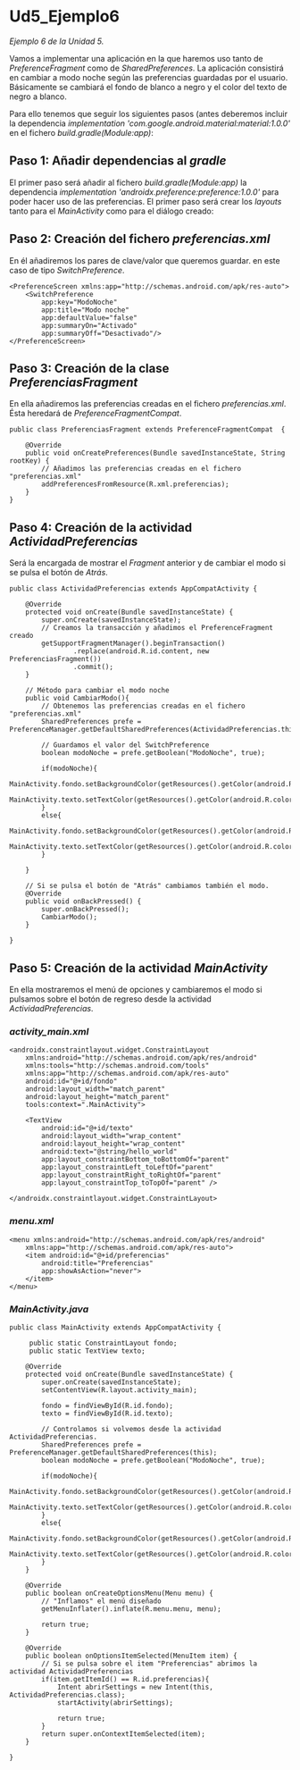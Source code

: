 # Ud5_Ejemplo6
_Ejemplo 6 de la Unidad 5._

Vamos a implementar una aplicación en la que haremos uso tanto de _PreferenceFragment_ como de _SharedPreferences_. La aplicación 
consistirá en cambiar a modo noche según las preferencias guardadas por el usuario. Básicamente se cambiará el fondo de blanco a 
negro y el color del texto de negro a blanco.


Para ello tenemos que seguir los siguientes pasos (antes deberemos incluir la dependencia _implementation 'com.google.android.material:material:1.0.0'_ en el fichero _build.gradle(Module:app)_:

## Paso 1: Añadir dependencias al _gradle_

El primer paso será añadir al fichero _build.gradle(Module:app)_ la dependencia _implementation 'androidx.preference:preference:1.0.0'_ 
para poder hacer uso de las preferencias.
El primer paso será crear los _layouts_ tanto para el _MainActivity_ como para el diálogo creado:

## Paso 2: Creación del fichero _preferencias.xml_

En él añadiremos los pares de clave/valor que queremos guardar. en este caso de tipo _SwitchPreference_.

```
<PreferenceScreen xmlns:app="http://schemas.android.com/apk/res-auto">
    <SwitchPreference
        app:key="ModoNoche"
        app:title="Modo noche"
        app:defaultValue="false"
        app:summaryOn="Activado"
        app:summaryOff="Desactivado"/>
</PreferenceScreen>
```

## Paso 3: Creación de la clase _PreferenciasFragment_

En ella añadiremos las preferencias creadas en el fichero _preferencias.xml_. Ésta heredará de _PreferenceFragmentCompat_.

```
public class PreferenciasFragment extends PreferenceFragmentCompat  {

    @Override
    public void onCreatePreferences(Bundle savedInstanceState, String rootKey) {
        // Añadimos las preferencias creadas en el fichero "preferencias.xml"
        addPreferencesFromResource(R.xml.preferencias);
    }
}
```

## Paso 4: Creación de la actividad _ActividadPreferencias_

Será la encargada de mostrar el _Fragment_ anterior y de cambiar el modo si se pulsa el botón de _Atrás_.

```
public class ActividadPreferencias extends AppCompatActivity {

    @Override
    protected void onCreate(Bundle savedInstanceState) {
        super.onCreate(savedInstanceState);
        // Creamos la transacción y añadimos el PreferenceFragment creado
        getSupportFragmentManager().beginTransaction()
                .replace(android.R.id.content, new PreferenciasFragment())
                .commit();
    }

    // Método para cambiar el modo noche
    public void CambiarModo(){
        // Obtenemos las preferencias creadas en el fichero "preferencias.xml"
        SharedPreferences prefe = PreferenceManager.getDefaultSharedPreferences(ActividadPreferencias.this);

        // Guardamos el valor del SwitchPreference
        boolean modoNoche = prefe.getBoolean("ModoNoche", true);

        if(modoNoche){
            MainActivity.fondo.setBackgroundColor(getResources().getColor(android.R.color.black));
            MainActivity.texto.setTextColor(getResources().getColor(android.R.color.white));
        }
        else{
            MainActivity.fondo.setBackgroundColor(getResources().getColor(android.R.color.white));
            MainActivity.texto.setTextColor(getResources().getColor(android.R.color.black));
        }

    }

    // Si se pulsa el botón de "Atrás" cambiamos también el modo.
    @Override
    public void onBackPressed() {
        super.onBackPressed();
        CambiarModo();
    }

}
```

## Paso 5: Creación de la actividad _MainActivity_
En ella mostraremos el menú de opciones y cambiaremos el modo si pulsamos sobre el botón de regreso desde la actividad _ActividadPreferencias_.

### _activity_main.xml_
```
<androidx.constraintlayout.widget.ConstraintLayout
    xmlns:android="http://schemas.android.com/apk/res/android"
    xmlns:tools="http://schemas.android.com/tools"
    xmlns:app="http://schemas.android.com/apk/res-auto"
    android:id="@+id/fondo"
    android:layout_width="match_parent"
    android:layout_height="match_parent"
    tools:context=".MainActivity">

    <TextView
        android:id="@+id/texto"
        android:layout_width="wrap_content"
        android:layout_height="wrap_content"
        android:text="@string/hello_world"
        app:layout_constraintBottom_toBottomOf="parent"
        app:layout_constraintLeft_toLeftOf="parent"
        app:layout_constraintRight_toRightOf="parent"
        app:layout_constraintTop_toTopOf="parent" />

</androidx.constraintlayout.widget.ConstraintLayout>
```

### _menu.xml_
```
<menu xmlns:android="http://schemas.android.com/apk/res/android"
    xmlns:app="http://schemas.android.com/apk/res-auto">
    <item android:id="@+id/preferencias"
        android:title="Preferencias"
        app:showAsAction="never">
    </item>
</menu>
```

### _MainActivity.java_
```
public class MainActivity extends AppCompatActivity {

     public static ConstraintLayout fondo;
     public static TextView texto;

    @Override
    protected void onCreate(Bundle savedInstanceState) {
        super.onCreate(savedInstanceState);
        setContentView(R.layout.activity_main);

        fondo = findViewById(R.id.fondo);
        texto = findViewById(R.id.texto);

        // Controlamos si volvemos desde la actividad ActividadPreferencias.
        SharedPreferences prefe = PreferenceManager.getDefaultSharedPreferences(this);
        boolean modoNoche = prefe.getBoolean("ModoNoche", true);

        if(modoNoche){
            MainActivity.fondo.setBackgroundColor(getResources().getColor(android.R.color.black));
            MainActivity.texto.setTextColor(getResources().getColor(android.R.color.white));
        }
        else{
            MainActivity.fondo.setBackgroundColor(getResources().getColor(android.R.color.white));
            MainActivity.texto.setTextColor(getResources().getColor(android.R.color.black));
        }
    }

    @Override
    public boolean onCreateOptionsMenu(Menu menu) {
        // "Inflamos" el menú diseñado
        getMenuInflater().inflate(R.menu.menu, menu);

        return true;
    }

    @Override
    public boolean onOptionsItemSelected(MenuItem item) {
        // Si se pulsa sobre el item "Preferencias" abrimos la actividad ActividadPreferencias
        if(item.getItemId() == R.id.preferencias){
            Intent abrirSettings = new Intent(this, ActividadPreferencias.class);
            startActivity(abrirSettings);

            return true;
        }
        return super.onContextItemSelected(item);
    }

}
```
